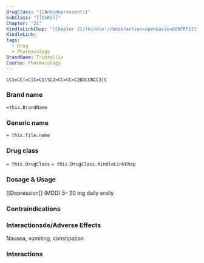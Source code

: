 ```yaml
---
DrugClass: "[[Antidepressent]]"
SubClass: "[[SSRI]]"
Chapter: "21"
KindleLinkChap: "[Chapter 21](kindle://book?action=open&asin=B09FRF11YJ&location=10945)"
KindleLink: 
tags:
  - Drug
  - Pharmacology
BrandName: Trintellix
Course: Pharmacology
---
```

```smiles
CC1=CC(=C(C=C1)SC2=CC=CC=C2N3CCNCC3)C
```

### Brand name
`=this.BrandName`
### Generic name
`= this.file.name`
### Drug class 
`= this.DrugClass`
	`= this.DrugClass.KindleLinkChap`

### Dosage & Usage
[[Depression]] (MDD)
5– 20 mg daily orally
### Contraindications

### Interactionsde/Adverse Effects
Nausea, vomiting, constipation

### Interactions

